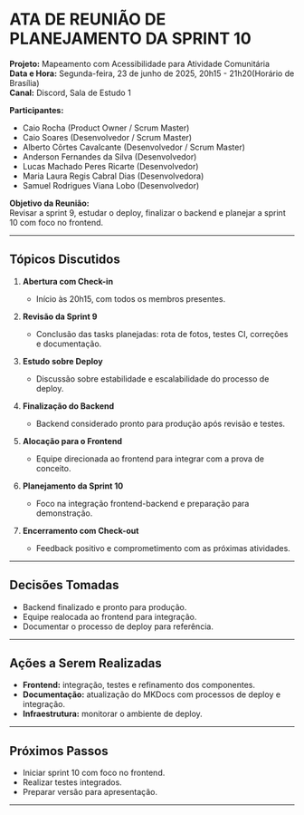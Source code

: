 # ATA DE REUNIÃO DE PLANEJAMENTO DA SPRINT 10

**Projeto:** Mapeamento com Acessibilidade para Atividade Comunitária  
**Data e Hora:** Segunda-feira, 23 de junho de 2025, 20h15 - 21h20(Horário de Brasília)  
**Canal:** Discord, Sala de Estudo 1

**Participantes:**
- Caio Rocha (Product Owner / Scrum Master)  
- Caio Soares (Desenvolvedor / Scrum Master)  
- Alberto Côrtes Cavalcante (Desenvolvedor / Scrum Master)  
- Anderson Fernandes da Silva (Desenvolvedor)  
- Lucas Machado Peres Ricarte (Desenvolvedor)  
- Maria Laura Regis Cabral Dias (Desenvolvedora)  
- Samuel Rodrigues Viana Lobo (Desenvolvedor)

**Objetivo da Reunião:**  
Revisar a sprint 9, estudar o deploy, finalizar o backend e planejar a sprint 10 com foco no frontend.

---

## Tópicos Discutidos

1. **Abertura com Check-in**  
   - Início às 20h15, com todos os membros presentes.

2. **Revisão da Sprint 9**  
   - Conclusão das tasks planejadas: rota de fotos, testes CI, correções e documentação.

3. **Estudo sobre Deploy**  
   - Discussão sobre estabilidade e escalabilidade do processo de deploy.

4. **Finalização do Backend**  
   - Backend considerado pronto para produção após revisão e testes.

5. **Alocação para o Frontend**  
   - Equipe direcionada ao frontend para integrar com a prova de conceito.

6. **Planejamento da Sprint 10**  
   - Foco na integração frontend-backend e preparação para demonstração.

7. **Encerramento com Check-out**  
   - Feedback positivo e comprometimento com as próximas atividades.

---

## Decisões Tomadas

- Backend finalizado e pronto para produção.  
- Equipe realocada ao frontend para integração.  
- Documentar o processo de deploy para referência.

---

## Ações a Serem Realizadas

- **Frontend:** integração, testes e refinamento dos componentes.  
- **Documentação:** atualização do MKDocs com processos de deploy e integração.  
- **Infraestrutura:** monitorar o ambiente de deploy.

---

## Próximos Passos

- Iniciar sprint 10 com foco no frontend.  
- Realizar testes integrados.  
- Preparar versão para apresentação.

---
